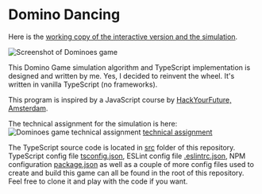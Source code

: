 # Domino Dancing

Here is the [working copy of the interactive version and the simulation](https://shenshin.github.io/domino-dancing/).

![Screenshot of Dominoes game]()

This Domino Game simulation algorithm and TypeScript implementation is designed and written by me. Yes, I decided to reinvent the wheel. It's written in vanilla TypeScript (no frameworks).

This program is inspired by a JavaScript course by [HackYourFuture, Amsterdam](https://www.hackyourfuture.net/).

The technical assignment for the simulation is here: 
![Dominoes game technical assignment](https://github.com/shenshin/domino-dancing/blob/master/dominoes-technical-assignment.png?raw=true)
[technical assignment](https://github.com/HackYourFuture/post-grad-ed/blob/master/technical-assignments/w1-w2/JS-DominoGame.pdf)

The TypeScript source code is located in [src](https://github.com/shenshin/domino-dancing/tree/master/src) folder of this repository. TypeScript config file [tsconfig.json](https://github.com/shenshin/domino-dancing/blob/master/tsconfig.json), ESLint config file [.eslintrc.json](.eslintrc.json), NPM configuration [package.json](https://github.com/shenshin/domino-dancing/blob/master/package.json) as well as a couple of more config files used to create and build this game can all be found in the root of this repository. Feel free to clone it and play with the code if you want.